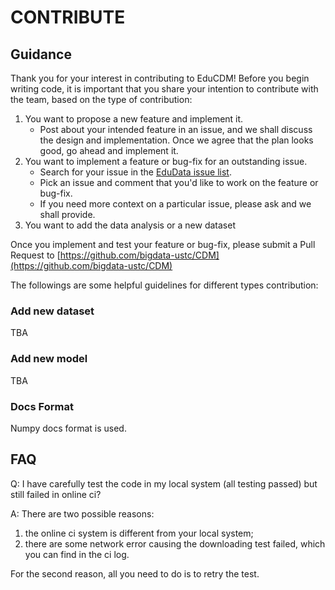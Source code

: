 # CONTRIBUTE

## Guidance
Thank you for your interest in contributing to EduCDM! 
Before you begin writing code, it is important that you share your intention to contribute with the team, 
based on the type of contribution:

1. You want to propose a new feature and implement it.
    * Post about your intended feature in an issue, 
    and we shall discuss the design and implementation. 
    Once we agree that the plan looks good, go ahead and implement it.
2. You want to implement a feature or bug-fix for an outstanding issue.
    * Search for your issue in the [EduData issue list](https://github.com/bigdata-ustc/CDM/issues).
    * Pick an issue and comment that you'd like to work on the feature or bug-fix.
    * If you need more context on a particular issue, please ask and we shall provide.
3. You want to add the data analysis or a new dataset

Once you implement and test your feature or bug-fix, 
please submit a Pull Request to [https://github.com/bigdata-ustc/CDM](https://github.com/bigdata-ustc/CDM)

The followings are some helpful guidelines for different types contribution:
 
### Add new dataset

TBA

### Add new model

TBA

### Docs Format

Numpy docs format is used.

## FAQ

Q: I have carefully test the code in my local system (all testing passed) but still failed in online ci?
 
A: There are two possible reasons: 
1. the online ci system is different from your local system;
2. there are some network error causing the downloading test failed, which you can find in the ci log.

For the second reason, all you need to do is to retry the test. 
